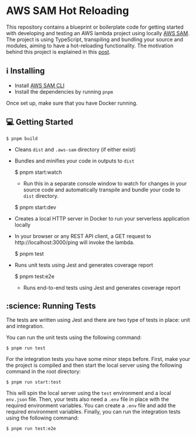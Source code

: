 # AWS SAM Hot Reloading

This repository contains a blueprint or boilerplate code for getting started with developing and testing an AWS lambda project using locally [AWS SAM](https://docs.aws.amazon.com/serverless-application-model/latest/developerguide/what-is-sam.html). The project is using TypeScript, transpiling and bundling your source and modules, aiming to have a hot-reloading functionality. The motivation behind this project is explained in this [post](https://medium.com/).

## :information_source: Installing

- Install [AWS SAM CLI](https://docs.aws.amazon.com/serverless-application-model/latest/developerguide/serverless-sam-cli-install.html)
- Install the dependencies by running `pnpm`

Once set up, make sure that you have Docker running.

## :computer: Getting Started 

    $ pnpm build

  - Cleans `dist` and `.aws-sam` directory (if either exist)
  - Bundles and minifies your code in outputs to `dist`

    $ pnpm start:watch
    
    - Run this in a separate console window to watch for changes in your source code and automatically transpile and bundle your code to `dist` directory.

    $ pnpm start:dev

  - Creates a local HTTP server in Docker to run your serverless application locally
  - In your browser or any REST API client, a GET request to http://localhost:3000/ping will invoke the lambda.

    $ pnpm test

  - Runs unit tests using Jest and generates coverage report

    $ pnpm test:e2e

    - Runs end-to-end tests using Jest and generates coverage report

## :science: Running Tests

The tests are written using Jest and there are two type of tests in place: unit and integration.

You can run the unit tests using the following command:

    $ pnpm run test

For the integration tests you have some minor steps before. First, make your the project is compiled and then start the local server using the following command in the root directory:

    $ pnpm run start:test

This will spin the local server using the `test` environment and a local `env.json` file. Then, your tests also need a `.env` file in place with the required environment variables. You can create a `.env` file and add the required environment variables. Finally, you can run the integration tests using the following command:

    $ pnpm run test:e2e
